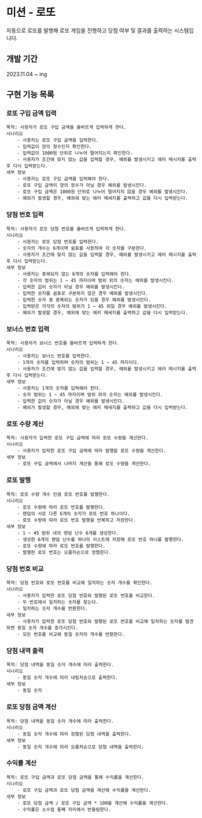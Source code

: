 # 미션 - 로또
자동으로 로또를 발행해 로또 게임을 진행하고 당첨 여부 및 결과를 출력하는 시스템입니다.


## 개발 기간
2023.11.04 ~ ing


## 구현 기능 목록
### 로또 구입 금액 입력
    목적: 사용자가 로또 구입 금액을 올바르게 입력하게 한다.
    시나리오 
        - 사용자는 로또 구입 금액을 입력한다.
        - 입력값이 양의 정수인지 확인한다.
        - 입력값이 1000원 단위로 나누어 떨어지는지 확인한다. 
        - 사용자가 조건에 맞지 않는 값을 입력할 경우, 예외를 발생시키고 에러 메시지를 출력 후 다시 입력받는다.
    세부 정보
		- 사용자는 로또 구입 금액을 입력해야 한다. 
        - 로또 구입 금액이 양의 정수가 아닐 경우 예외를 발생시킨다. 
		- 로또 구입 금액은 1000원 단위로 나누어 떨어지지 않을 경우 예외를 발생시킨다. 
		- 예외가 발생할 경우, 예외에 맞는 에러 메세지를 출력하고 값을 다시 입력받는다. 


### 당첨 번호 입력
    목적: 사용자가 로또 당첨 번호를 올바르게 입력하게 한다.
    시나리오 
        - 사용자는 로또 당첨 번호를 입력한다.
        - 숫자의 개수는 6개이며 쉼표를 사용하여 각 숫자를 구분한다. 
        - 사용자가 조건에 맞지 않는 값을 입력할 경우, 예외를 발생시키고 에러 메시지를 출력 후 다시 입력받는다.
    세부 정보
        - 사용자는 중복되지 않는 6개의 숫자를 입력해야 한다.
		- 각 숫자의 범위는 1 ~ 45 까지이며 범위 외의 숫자는 예외를 발생시킨다. 
        - 입력한 값이 숫자가 아닐 경우 예외를 발생시킨다.
        - 입력한 숫자를 쉼표로 구분하지 않은 경우 예외를 발생시킨다.
        - 입력한 숫자 중 중복되는 숫자가 있을 경우 예외를 발생시킨다.
        - 입력받은 각각의 숫자의 범위가 1 ~ 45 외일 경우 예외를 발생시킨다.
		- 예외가 발생할 경우, 예외에 맞는 에러 메세지를 출력하고 값을 다시 입력받는다. 


### 보너스 번호 입력
    목적: 사용자가 보너스 번호를 올바르게 입력하게 한다.
    시나리오 
        - 사용자는 보너스 번호를 입력한다.
        - 1개의 숫자를 입력하며 숫자의 범위는 1 ~ 45 까지이다.
        - 사용자가 조건에 맞지 않는 값을 입력할 경우, 예외를 발생시키고 에러 메시지를 출력 후 다시 입력받는다.
    세부 정보
        - 사용자는 1개의 숫자를 입력해야 한다. 
        - 숫자 범위는 1 ~ 45 까지이며 범위 외의 숫자는 예외를 발생시킨다. 
        - 입력한 값이 숫자가 아닐 경우 예외를 발생시킨다.
		- 예외가 발생할 경우, 예외에 맞는 에러 메세지를 출력하고 값을 다시 입력받는다. 


### 로또 수량 계산
    목적: 사용자가 입력한 로또 구입 금액에 따라 로또 수량을 계산한다.
    시나리오 
        - 사용자가 입력한 로또 구입 금액에 따라 발행할 로또 수량을 계산한다. 
    세부 정보
        - 로또 구입 금액에서 나머지 계산을 통해 로또 수량을 계산한다. 


### 로또 발행
    목적: 로또 수량 개수 만큼 로또 번호를 발행한다. 
    시나리오 
        - 로또 수량에 따라 로또 번호를 발행한다. 
        - 랜덤의 서로 다른 6개의 숫자가 로또 번호 하나이다.
        - 로또 수량에 따라 로또 번호 발행을 반복하고 저장한다. 
    세부 정보
        - 1 ~ 45 범위 내의 랜덤 난수 6개를 생성한다.
		- 생성한 6개의 랜덤 난수를 하나의 리스트에 저장해 로또 번호 하나를 발행한다. 
        - 로또 수량에 따라 로또 번호를 발행한다.
		- 발행한 로또 번호는 오름차순으로 정렬한다.


### 당첨 번호 비교
	목적: 당첨 번호와 로또 번호를 비교해 일치하는 숫자 개수를 확인한다. 
	시나리오
		- 사용자가 입력한 로또 당첨 번호와 발행된 로또 번호를 비교한다.
		- 두 번호에서 일치하는 숫자를 찾는다.
		- 일치하는 숫자 개수를 반환한다. 
	세부 정보
		- 사용자가 입력한 로또 당첨 번호와 발행된 로또 번호를 비교해 일치하는 숫자를 발견하면 동일 숫자 개수를 증가시킨다.
		- 모든 번호를 비교해 동일 숫자의 개수를 반환한다. 


### 당첨 내역 출력
	목적: 당첨 내역을 동일 숫자 개수에 따라 출력한다.
	시나리오
		- 동일 숫자 개수에 따라 내림차순으로 출력한다. 
	세부 정보
		- 동일 숫자


### 로또 당첨 금액 계산
	목적: 당첨 내역을 동일 숫자 개수에 따라 출력한다.
	시나리오
		- 동일 숫자 개수에 따라 정렬된 당첨 내역을 출력한다. 
	세부 정보
		- 동일 숫자 개수에 따라 오름차순으로 당첨 내역을 출력한다. 



### 수익률 계산
	목적: 로또 구입 금액과 로또 당첨 금액을 통해 수익률을 계산한다. 
	시나리오
		- 로또 구입 금액과 로또 당첨 금액을 계산해 수익률을 계산한다.   
	세부 정보
        - 로또 당첨 금액 / 로또 구입 금액 * 100을 계산해 수익률을 계산한다. 
		- 수익률은 소수점 둘째 자리에서 반올림한다. 

